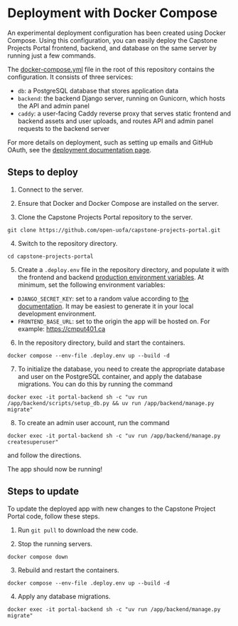 # Deployment with Docker Compose

An experimental deployment configuration has been created using Docker Compose.
Using this configuration, you can easily deploy the Capstone Projects Portal frontend, backend, and database on the same server by running just a few commands.

The [docker-compose.yml](/docker-compose.yml) file in the root of this repository contains the configuration. It consists of three services:
- `db`: a PostgreSQL database that stores application data
- `backend`: the backend Django server, running on Gunicorn, which hosts the API and admin panel
- `caddy`: a user-facing Caddy reverse proxy that serves static frontend and backend assets and user uploads, and routes API and admin panel requests to the backend server

For more details on deployment, such as setting up emails and GitHub OAuth, see the [deployment documentation page](deployment.md).

## Steps to deploy

1. Connect to the server.

2. Ensure that Docker and Docker Compose are installed on the server.

3. Clone the Capstone Projects Portal repository to the server.
```
git clone https://github.com/open-uofa/capstone-projects-portal.git
```

4. Switch to the repository directory.
```
cd capstone-projects-portal
```

5. Create a `.deploy.env` file in the repository directory, and populate it with the frontend and backend [production environment variables](environment-variables.md). At minimum, set the following environment variables:

- `DJANGO_SECRET_KEY`: set to a random value according to [the documentation](environment-variables.md). It may be easiest to generate it in your local development environment.
- `FRONTEND_BASE_URL`: set to the origin the app will be hosted on. For example: https://cmput401.ca

6. In the repository directory, build and start the containers.
```
docker compose --env-file .deploy.env up --build -d
```

7. To initialize the database, you need to create the appropriate database and user on the PostgreSQL container, and apply the database migrations.
You can do this by running the command
```
docker exec -it portal-backend sh -c "uv run /app/backend/scripts/setup_db.py && uv run /app/backend/manage.py migrate"
```

8. To create an admin user account, run the command
```
docker exec -it portal-backend sh -c "uv run /app/backend/manage.py createsuperuser"
```
and follow the directions.

The app should now be running!

## Steps to update

To update the deployed app with new changes to the Capstone Project Portal code, follow these steps.

1. Run `git pull` to download the new code.

2. Stop the running servers.
```
docker compose down
```

3. Rebuild and restart the containers.
```
docker compose --env-file .deploy.env up --build -d
```

4. Apply any database migrations.
```
docker exec -it portal-backend sh -c "uv run /app/backend/manage.py migrate"
```
